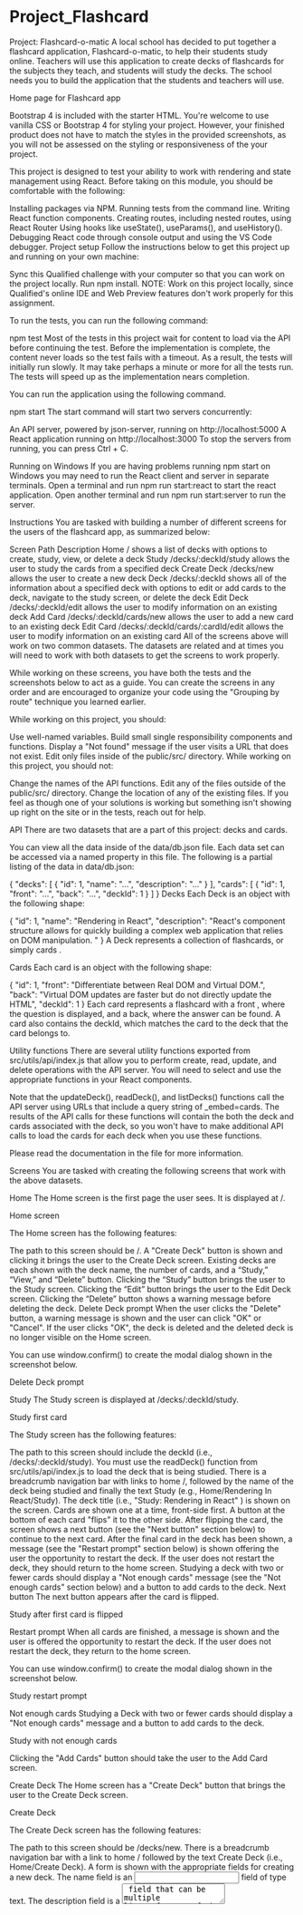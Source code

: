 # Project_Flashcard

Project: Flashcard-o-matic
A local school has decided to put together a flashcard application, Flashcard-o-matic, to help their students study online. Teachers will use this application to create decks of flashcards for the subjects they teach, and students will study the decks. The school needs you to build the application that the students and teachers will use.

Home page for Flashcard app

Bootstrap 4 is included with the starter HTML. You're welcome to use vanilla CSS or Bootstrap 4 for styling your project. However, your finished product does not have to match the styles in the provided screenshots, as you will not be assessed on the styling or responsiveness of the your project.

This project is designed to test your ability to work with rendering and state management using React. Before taking on this module, you should be comfortable with the following:

Installing packages via NPM.
Running tests from the command line.
Writing React function components.
Creating routes, including nested routes, using React Router
Using hooks like useState(), useParams(), and useHistory().
Debugging React code through console output and using the VS Code debugger.
Project setup
Follow the instructions below to get this project up and running on your own machine:

Sync this Qualified challenge with your computer so that you can work on the project locally.
Run npm install.
NOTE: Work on this project locally, since Qualified's online IDE and Web Preview features don't work properly for this assignment.

To run the tests, you can run the following command:

npm test
Most of the tests in this project wait for content to load via the API before continuing the test. Before the implementation is complete, the content never loads so the test fails with a timeout. As a result, the tests will initially run slowly. It may take perhaps a minute or more for all the tests run. The tests will speed up as the implementation nears completion.

You can run the application using the following command.

npm start
The start command will start two servers concurrently:

An API server, powered by json-server, running on http://localhost:5000
A React application running on http://localhost:3000
To stop the servers from running, you can press Ctrl + C.

Running on Windows
If you are having problems running npm start on Windows you may need to run the React client and server in separate terminals. Open a terminal and run npm run start:react to start the react application. Open another terminal and run npm run start:server to run the server.

Instructions
You are tasked with building a number of different screens for the users of the flashcard app, as summarized below:

Screen	Path	Description
Home	/	shows a list of decks with options to create, study, view, or delete a deck
Study	/decks/:deckId/study	allows the user to study the cards from a specified deck
Create Deck	/decks/new	allows the user to create a new deck
Deck	/decks/:deckId	shows all of the information about a specified deck with options to edit or add cards to the deck, navigate to the study screen, or delete the deck
Edit Deck	/decks/:deckId/edit	allows the user to modify information on an existing deck
Add Card	/decks/:deckId/cards/new	allows the user to add a new card to an existing deck
Edit Card	/decks/:deckId/cards/:cardId/edit	allows the user to modify information on an existing card
All of the screens above will work on two common datasets. The datasets are related and at times you will need to work with both datasets to get the screens to work properly.

While working on these screens, you have both the tests and the screenshots below to act as a guide. You can create the screens in any order and are encouraged to organize your code using the "Grouping by route" technique you learned earlier.

While working on this project, you should:

Use well-named variables.
Build small single responsibility components and functions.
Display a "Not found" message if the user visits a URL that does not exist.
Edit only files inside of the public/src/ directory.
While working on this project, you should not:

Change the names of the API functions.
Edit any of the files outside of the public/src/ directory.
Change the location of any of the existing files.
If you feel as though one of your solutions is working but something isn't showing up right on the site or in the tests, reach out for help.

API
There are two datasets that are a part of this project: decks and cards.

You can view all the data inside of the data/db.json file. Each data set can be accessed via a named property in this file. The following is a partial listing of the data in data/db.json:

{
  "decks": [
    {
      "id": 1,
      "name": "...",
      "description": "..."
    }
  ],
  "cards": [
    {
      "id": 1,
      "front": "...",
      "back": "...",
      "deckId": 1
    }
  ]
}
Decks
Each Deck is an object with the following shape:

{
  "id": 1,
  "name": "Rendering in React",
  "description": "React's component structure allows for quickly building a complex web application that relies on DOM manipulation. "
}
A Deck represents a collection of flashcards, or simply cards .

Cards
Each card is an object with the following shape:

{
  "id": 1,
  "front": "Differentiate between Real DOM and Virtual DOM.",
  "back": "Virtual DOM updates are faster but do not directly update the HTML",
  "deckId": 1
}
Each card represents a flashcard with a front , where the question is displayed, and a back, where the answer can be found. A card also contains the deckId, which matches the card to the deck that the card belongs to.

Utility functions
There are several utility functions exported from src/utils/api/index.js that allow you to perform create, read, update, and delete operations with the API server. You will need to select and use the appropriate functions in your React components.

Note that the updateDeck(), readDeck(), and listDecks() functions call the API server using URLs that include a query string of _embed=cards. The results of the API calls for these functions will contain the both the deck and cards associated with the deck, so you won't have to make additional API calls to load the cards for each deck when you use these functions.

Please read the documentation in the file for more information.

Screens
You are tasked with creating the following screens that work with the above datasets.

Home
The Home screen is the first page the user sees. It is displayed at /.

Home screen

The Home screen has the following features:

The path to this screen should be /.
A "Create Deck" button is shown and clicking it brings the user to the Create Deck screen.
Existing decks are each shown with the deck name, the number of cards, and a “Study,” “View,” and “Delete” button.
Clicking the “Study” button brings the user to the Study screen.
Clicking the “Edit” button brings the user to the Edit Deck screen.
Clicking the “Delete” button shows a warning message before deleting the deck.
Delete Deck prompt
When the user clicks the "Delete" button, a warning message is shown and the user can click "OK" or "Cancel". If the user clicks "OK", the deck is deleted and the deleted deck is no longer visible on the Home screen.

You can use window.confirm() to create the modal dialog shown in the screenshot below.

Delete Deck prompt

Study
The Study screen is displayed at /decks/:deckId/study.

Study first card

The Study screen has the following features:

The path to this screen should include the deckId (i.e., /decks/:deckId/study).
You must use the readDeck() function from src/utils/api/index.js to load the deck that is being studied.
There is a breadcrumb navigation bar with links to home /, followed by the name of the deck being studied and finally the text Study (e.g., Home/Rendering In React/Study).
The deck title (i.e., "Study: Rendering in React" ) is shown on the screen.
Cards are shown one at a time, front-side first.
A button at the bottom of each card "flips" it to the other side.
After flipping the card, the screen shows a next button (see the "Next button" section below) to continue to the next card.
After the final card in the deck has been shown, a message (see the "Restart prompt" section below) is shown offering the user the opportunity to restart the deck.
If the user does not restart the deck, they should return to the home screen.
Studying a deck with two or fewer cards should display a "Not enough cards" message (see the "Not enough cards" section below) and a button to add cards to the deck.
Next button
The next button appears after the card is flipped.

Study after first card is flipped

Restart prompt
When all cards are finished, a message is shown and the user is offered the opportunity to restart the deck. If the user does not restart the deck, they return to the home screen.

You can use window.confirm() to create the modal dialog shown in the screenshot below.

Study restart prompt

Not enough cards
Studying a Deck with two or fewer cards should display a "Not enough cards" message and a button to add cards to the deck.

Study with not enough cards

Clicking the "Add Cards" button should take the user to the Add Card screen.

Create Deck
The Home screen has a "Create Deck" button that brings the user to the Create Deck screen.

Create Deck

The Create Deck screen has the following features:

The path to this screen should be /decks/new.
There is a breadcrumb navigation bar with a link to home / followed by the text Create Deck (i.e., Home/Create Deck).
A form is shown with the appropriate fields for creating a new deck.
The name field is an <input> field of type text.
The description field is a <textarea> field that can be multiple lines of text.
If the user clicks "submit", the user is taken to the Deck screen.
If the user clicks "cancel", the user is taken to the Home screen.
Deck
The Deck screen displays all of the information about a deck.

Deck

The Deck screen has the following features:

The path to this screen should include the deckId (i.e., /decks/:deckId).
You must use the readDeck() function from src/utils/api/index.js to load the existing deck.
There is a breadcrumb navigation bar with a link to home / followed by the name of the deck (e.g., Home/React Router).
The screen includes the deck name (e.g., "React Router") and deck description (e.g., "React Router is a collection of navigational components that compose declaratively in your application").
The screen includes "Edit", "Study", "Add Cards", and "Delete" buttons. Each button takes the user to a different destination, as follows:

| Button Clicked | Destination |
| -------------- | ---------------------------------------------------------------------------------------------- |
| "Edit" | Edit Deck Screen |
| "Study" | Study screen |
| "Add Cards" | Add Card screen |
| "Delete" | Shows a warning message before deleting the deck]( See the "Delete Card Prompt" section below) |

Each card in the deck:

is listed on the page under the "Cards" heading.
shows a question and the answer to the question.
has an “Edit” button that takes the user to the Edit Card screen when clicked.
has a “Delete” button that allows that card to be deleted.
Delete Card Prompt
When the user clicks the "Delete" button associated with a card, a warning message is shown and the user can click "OK" or "Cancel". If the user clicks "OK", the card is deleted.

You can use window.confirm() to create the modal dialog shown in the screenshot below.

Delete card prompt

Edit Deck
The Edit Deck screen allows the user to modify information on an existing deck.

Edit Deck

The Edit Deck screen has the following features:

The path to this screen should include the deckId(i.e., /decks/:deckId/edit).
You must use the readDeck() function from src/utils/api/index.js to load the existing deck.
There is a breadcrumb navigation bar with a link to home /, followed by the name of the deck being edited, and finally the text Edit Deck (e.g., Home/Rendering in React/Edit Deck).
It displays the same form as the Create Deck screen, except it is pre-filled with information for the existing deck.
The user can edit and update the form.
If the user clicks "Cancel", the user is taken to the Deck screen.
Add Card
The Add Card screen allows the user to add a new card to an existing deck.

Add Card

The Add Card screen has the following features:

The path to this screen should include the deckId (i.e., /decks/:deckId/cards/new).
You must use the readDeck() function from src/utils/api/index.js to load the deck that you're adding the card to.
There is a breadcrumb navigation bar with a link to home /, followed by the name of the deck to which the cards are being added, and finally the text Add Card (e.g., Home/React Router/Add Card).
The screen displays the "React Router: Add Card" deck title.
A form is shown with the "front" and "back" fields for a new card. Both fields use a <textarea> tag that can accommodate multiple lines of text.
If the user clicks "Save", a new card is created and associated with the relevant deck. Then the form is cleared and the process for adding a card is restarted.
If the user clicks "Done", the user is taken to the Deck screen.
Edit Card
The Edit Card screen allows the user to modify information on an existing card.

Edit Card

The Edit Card screen has the following features:

The path to this screen should include the deckId and the cardId (i.e., /decks/:deckId/cards/:cardId/edit).
You must use the readDeck() function from src/utils/api/index.js to load the deck that contains the card to be edited. Additionally, you must use the readCard() function from src/utils/api/index.js to load the card that you want to edit.
There is a breadcrumb navigation bar with a link to home /, followed by the name of the deck of which the edited card is a member, and finally the text Edit Card :cardId (e.g., Home/Deck React Router/Edit Card 4).
It displays the same form as the Add Card screen, except it is pre-filled with information for the existing card. It can be edited and updated.
If the user clicks on either "Save" or "Cancel", the user is taken to the Deck screen.
Note: In addition to needing to pass the tests and requirements in the instructions here, please review the Rubric Requirements for the human-graded part of this project in your Thinkful curriculum page.
